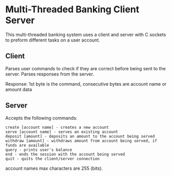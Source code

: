 # Multi-Threaded Banking Client Server
This multi-threaded banking system uses a client and server with C sockets to preform different tasks on a user account.

## Client
Parses user commands to check if they are correct before being sent to the server. Parses responses from the server.

Response: 1st byte is the command, consecutive bytes are account name or amount data

## Server
Accepts the following commands:
```
create [account name] - creates a new account 
serve [account name] - serves an existing account 
deposit [amount] - deposits an amount to the account being served
withdraw [amount] - withdraws amount from account being served, if funds are available
query - prints user's balance
end - ends the session with the account being served
quit - quits the client/server connection
```
account names max characters are 255 (bits).
